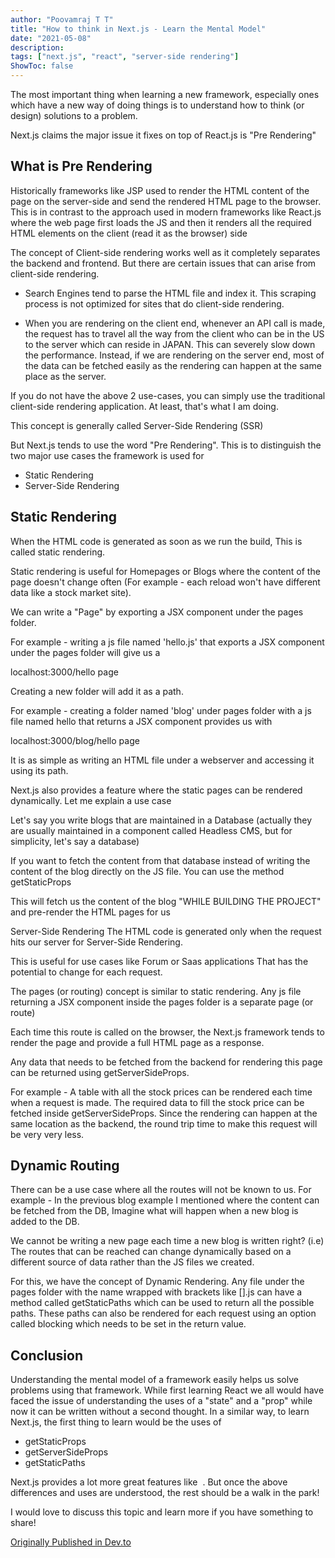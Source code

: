 ```yaml
---
author: "Poovamraj T T"
title: "How to think in Next.js - Learn the Mental Model"
date: "2021-05-08"
description:
tags: ["next.js", "react", "server-side rendering"]
ShowToc: false
---
```


The most important thing when learning a new framework, especially ones which have a new way of doing things is to understand how to think (or design) solutions to a problem.

Next.js claims the major issue it fixes on top of React.js is "Pre Rendering"

## What is Pre Rendering

Historically frameworks like JSP used to render the HTML content of the page on the server-side and send the rendered HTML page to the browser. This is in contrast to the approach used in modern frameworks like React.js where the web page first loads the JS and then it renders all the required HTML elements on the client (read it as the browser) side

The concept of Client-side rendering works well as it completely separates the backend and frontend. But there are certain issues that can arise from client-side rendering.

- Search Engines tend to parse the HTML file and index it. This scraping process is not optimized for sites that do client-side rendering.

- When you are rendering on the client end, whenever an API call is made, the request has to travel all the way from the client who can be in the US to the server which can reside in JAPAN. This can severely slow down the performance. Instead, if we are rendering on the server end, most of the data can be fetched easily as the rendering can happen at the same place as the server.

If you do not have the above 2 use-cases, you can simply use the traditional client-side rendering application. At least, that's what I am doing.

This concept is generally called Server-Side Rendering (SSR)

But Next.js tends to use the word "Pre Rendering". This is to distinguish the two major use cases the framework is used for

- Static Rendering
- Server-Side Rendering

## Static Rendering

When the HTML code is generated as soon as we run the build, This is called static rendering.

Static rendering is useful for Homepages or Blogs where the content of the page doesn't change often (For example - each reload won't have different data like a stock market site).

We can write a "Page" by exporting a JSX component under the pages folder.

For example - writing a js file named 'hello.js' that exports a JSX component under the pages folder will give us a

localhost:3000/hello page

Creating a new folder will add it as a path.

For example - creating a folder named 'blog' under pages folder with a js file named hello that returns a JSX component provides us with

localhost:3000/blog/hello page

It is as simple as writing an HTML file under a webserver and accessing it using its path.

Next.js also provides a feature where the static pages can be rendered dynamically. Let me explain a use case

Let's say you write blogs that are maintained in a Database (actually they are usually maintained in a component called Headless CMS, but for simplicity, let's say a database)

If you want to fetch the content from that database instead of writing the content of the blog directly on the JS file. You can use the method getStaticProps

This will fetch us the content of the blog "WHILE BUILDING THE PROJECT" and pre-render the HTML pages for us

Server-Side Rendering
The HTML code is generated only when the request hits our server for Server-Side Rendering.

This is useful for use cases like Forum or Saas applications That has the potential to change for each request.

The pages (or routing) concept is similar to static rendering. Any js file returning a JSX component inside the pages folder is a separate page (or route)

Each time this route is called on the browser, the Next.js framework tends to render the page and provide a full HTML page as a response.

Any data that needs to be fetched from the backend for rendering this page can be returned using getServerSideProps.

For example - A table with all the stock prices can be rendered each time when a request is made. The required data to fill the stock price can be fetched inside getServerSideProps. Since the rendering can happen at the same location as the backend, the round trip time to make this request will be very very less.

## Dynamic Routing

There can be a use case where all the routes will not be known to us. For example - In the previous blog example I mentioned where the content can be fetched from the DB, Imagine what will happen when a new blog is added to the DB.

We cannot be writing a new page each time a new blog is written right? (i.e) The routes that can be reached can change dynamically based on a different source of data rather than the JS files we created.

For this, we have the concept of Dynamic Rendering. Any file under the pages folder with the name wrapped with brackets like [].js can have a method called getStaticPaths which can be used to return all the possible paths. These paths can also be rendered for each request using an option called blocking which needs to be set in the return value.

## Conclusion

Understanding the mental model of a framework easily helps us solve problems using that framework. While first learning React we all would have faced the issue of understanding the uses of a "state" and a "prop" while now it can be written without a second thought. In a similar way, to learn Next.js, the first thing to learn would be the uses of

- getStaticProps
- getServerSideProps
- getStaticPaths

Next.js provides a lot more great features like <Link/> <Image/> <Head/>. But once the above differences and uses are understood, the rest should be a walk in the park!

I would love to discuss this topic and learn more if you have something to share! 

[Originally Published in Dev.to](https://dev.to/poovamraj/how-to-think-in-next-js-learn-the-mental-model-15gg)